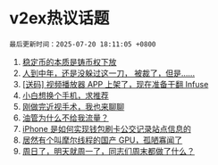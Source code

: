 # v2ex热议话题

`最后更新时间：2025-07-20 18:11:05 +0800`

1. [稳定币的本质是铸币权下放](https://www.v2ex.com/t/1146398)
1. [人到中年，还是没躲过这一刀， 被裁了，但是......](https://www.v2ex.com/t/1146397)
1. [[送码] 视频播放器 APP 上架了，现在准备干翻 Infuse](https://www.v2ex.com/t/1146394)
1. [小白想换个手机，求推荐](https://www.v2ex.com/t/1146372)
1. [刚做完近视手术，我也来聊聊](https://www.v2ex.com/t/1146377)
1. [油管为什么不给我流量？](https://www.v2ex.com/t/1146360)
1. [iPhone 是如何实现钱包刷卡公交记录站点信息的](https://www.v2ex.com/t/1146379)
1. [居然有个叫摩尔线程的国产 GPU，孤陋寡闻了](https://www.v2ex.com/t/1146404)
1. [周日了，明天就周一了，同志们周末都做了什么？](https://www.v2ex.com/t/1146401)

